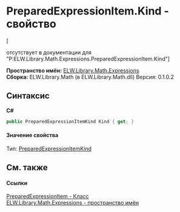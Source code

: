 # PreparedExpressionItem.Kind - свойство
 

\[<summary> отсутствует в документации для "P:ELW.Library.Math.Expressions.PreparedExpressionItem.Kind"\]

**Пространство имён:**&nbsp;<a href="N_ELW_Library_Math_Expressions">ELW.Library.Math.Expressions</a><br />**Сборка:**&nbsp;ELW.Library.Math (в ELW.Library.Math.dll) Версия: 0.1.0.2

## Синтаксис

**C#**<br />
``` C#
public PreparedExpressionItemKind Kind { get; }
```


#### Значение свойства
Тип:&nbsp;<a href="T_ELW_Library_Math_Expressions_PreparedExpressionItemKind">PreparedExpressionItemKind</a>

## См. также


#### Ссылки
<a href="T_ELW_Library_Math_Expressions_PreparedExpressionItem">PreparedExpressionItem - Класс</a><br /><a href="N_ELW_Library_Math_Expressions">ELW.Library.Math.Expressions - пространство имён</a><br />